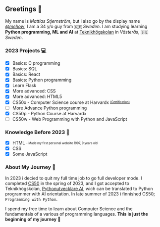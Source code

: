 ## Greetings 👋

My name is _Mattias Stjernström_, but i also go by the display name [_@mehow_](https://mehow.se), I am a 34 y/o guy from 🇸🇪 _Sweden_. I am studying learning __Python programming, ML and AI__ at [Teknikhögskolan](https://teknikhogskolan.se) in _Västerås_, 🇸🇪 _Sweden_.

### 2023 Projects 💻
- [x] Basics: C programming
- [x] Basics: SQL
- [x] Basics: React
- [x] Basics: Python programming
- [x] Learn Flask
- [x] More advanced: CSS
- [x] More advanced: HTML5
- [x] CS50x - Computer Science course at Harvardx <sup><sub>[(Certification)](https://courses.edx.org/certificates/a99105bb3b51493b8c6b91e765486f25)</sub></sup>
- [ ] More Advance Python programming
- [x] CS50p - Python Course at Harvardx
- [ ] CS50w - Web Programming with Python and JavaScript

### Knowledge Before 2023 🤙
- [x] HTML <sub><sup> - Made my first personal website 1997, 9 years old</sup></sub>
- [x] CSS
- [x] Some JavaScript

### About My Journey 🚀
In 2023 i decied to quit my full time job to go full developer mode. I completed [CS50](https://en.wikipedia.org/wiki/CS50) in the spring of 2023, and I got accepted to Teknikhögskolan, [Pythonutvecklare AI](https://teknikhogskolan.se/utbildningar/pythonutvecklare-ai), wich can be translated to Python programmer with AI orientation. In late summer of 2023 i finnished CS50; ``Programming with Python``.

I spend my free time to learn about Computer Science and the fundamentals of a various of programming languages. __This is just the beginning of my journey__ 👶

